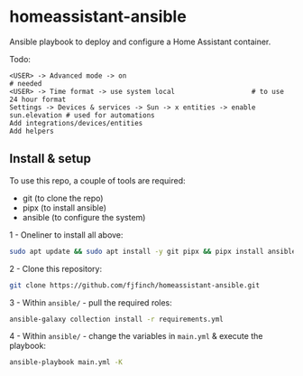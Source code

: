 # homeassistant-ansible
Ansible playbook to deploy and configure a Home Assistant container.

Todo:
```
<USER> -> Advanced mode -> on                                                   # needed
<USER> -> Time format -> use system local					# to use 24 hour format
Settings -> Devices & services -> Sun -> x entities -> enable sun.elevation	# used for automations
Add integrations/devices/entities
Add helpers
```

## Install & setup
To use this repo, a couple of tools are required:

* git (to clone the repo)
* pipx (to install ansible)
* ansible (to configure the system)

1 - Oneliner to install all above:
```bash
sudo apt update && sudo apt install -y git pipx && pipx install ansible --include-deps && . ~/.profile
```

2 - Clone this repository:
```bash
git clone https://github.com/fjfinch/homeassistant-ansible.git
```

3 - Within `ansible/` - pull the required roles:
```bash
ansible-galaxy collection install -r requirements.yml
```

4 - Within `ansible/` - change the variables in `main.yml` & execute the playbook:
```bash
ansible-playbook main.yml -K
```
